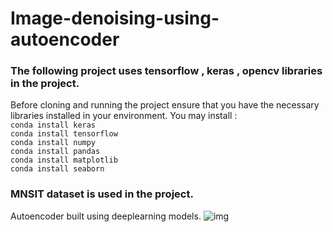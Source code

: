 # Image-denoising-using-autoencoder

### The following project uses tensorflow , keras , opencv libraries in the project.
Before cloning and running the project ensure that you have the necessary libraries installed in your environment.
You may install :<br>
```conda install keras```<br>
```conda install tensorflow```<br>
```conda install numpy ```<br>
```conda install pandas ```<br>
```conda install matplotlib```<br>
```conda install seaborn```<br>
### MNSIT dataset is used in the project.<br>
Autoencoder built using deeplearning models.
![img](https://github.com/Surajv311/Image-denoising-using-autoencoder/blob/master/img.jpg)
